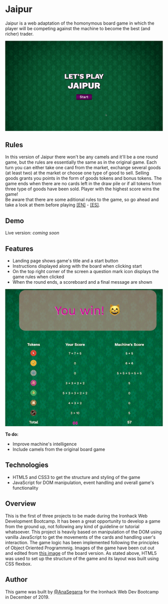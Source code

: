 # Jaipur

Jaipur is a web adaptation of the homonymous board game in which the player will be competing against the machine to become the best (and richer) trader. 

![game gif](images/main.gif)

## Rules
In this version of Jaipur there won't be any camels and it'll be a one round game, but the rules are essentially the same as in the original game. Each turn you can either take one card from the market, exchange several goods (at least two) at the market or choose one type of good to sell. Selling goods grants you points in the form of goods tokens and bonus tokens. The game ends when there are no cards left in the draw pile or if all tokens from three type of goods have been sold. Player with the highest score wins the game!  
Be aware that there are some aditional rules to the game, so go ahead and take a look at them before playing [[EN]](https://www.fgbradleys.com/rules/rules2/Jaipur-rules.pdf) - [[ES]](https://www.jugonesweb.com/wp-content/uploads/2016/05/Instrucciones-Jaipur.pdf).

## Demo
Live version: *coming soon*

## Features
* Landing page shows game's title and a start button
* Instructions displayed along with the board when clicking start
* On the top right corner of the screen a question mark icon displays the game rules when clicked
* When the round ends, a scoreboard and a final message are shown

![Win message and scoreboard](images/win-screen.png)

**To do:**
* Improve machine's intelligence
* Include camels from the original board game

## Technologies
* HTML5 and CSS3 to get the structure and styling of the game
* JavaScript for DOM manipulation, event handling and overall game's functionality 

## Overview
This is the first of three projects to be made during the Ironhack Web Development Bootcamp. It has been a great opportunity to develop a game from the ground up, not following any kind of guideline or tutorial whatsoever. 
This project is heavily based on manipulation of the DOM using vanilla JavaScript to get the movements of the cards and handling user's interaction. The game logic has been implemented following the principles of Object Oriented Programmnig. Images of the game have been cut out and edited from [this image](https://cdn.shopify.com/s/files/1/1402/8033/products/jaipur-cards-and-tokens_597x700.jpg?v=1519748183) of the board version. As stated above, HTML5 was used to set up the structure of the game and its layout was built using CSS flexbox.

## Author
This game was built by [@AnaSegarra](https://github.com/AnaSegarra) for the Ironhack Web Dev Bootcamp in December of 2019.
